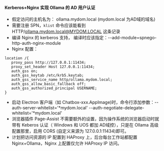 
#### Kerberos+Nginx 实现 Ollama 的 AD 用户认证
- 假定访问的主机名为： ollama.mydom.local (mydom.local 为AD域的域名)
- 需要注册 SPN，`klist`  命令应该能看到 HTTP/ollama.mydom.local@MYDOM.LOCAL 这条记录
- 编译 Nginx 的 kerberos 支持， 编译时应该指定：--add-module=spnego-http-auth-nginx-module
- Nginx 配置：
```nginx
location /{
   proxy_pass http://127.0.0.1:11434;
   proxy_set_header Host 127.0.0.1:11434;
   auth_gss on;
   auth_gss_keytab /etc/krb5.keytab;
   auth_gss_service_name http/ollama.mydom.local;
   auth_gss_allow_basic_fallback off;
   auth_gss_authorized_principal USERNAME;
}
```
- 启动 Electron 客户端（如 Chatbox-xxx.AppImage)时，命令行添加参数：--auth-server-whitelist='*mydom.local'  --auth-negotiate-delegate-whitelist='*mydom.local'
- 浏览器插件 Page-Assist 不需要额外的设置，因为操作系统的浏览器启动时就带有 Keberos 认证（ Windows 和 UOS 都加 AD域控），只是在 Ollama 高级配置那里，启用 CORS (自定义来源为 127.0.0.1:11434)即可。
- 计划把访问资源的 IP 配置到 HAProxy 上，后台每台工作站都配置 Nginx+Ollama，Nginx 上配置仅允许 HAProxy IP 访问。

